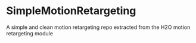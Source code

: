 # SimpleMotionRetargeting
A simple and clean motion retargeting repo extracted from the H2O motion retargeting module
